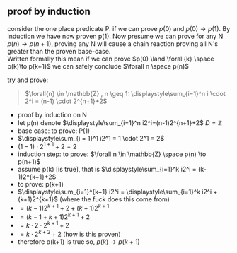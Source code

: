 ## proof by induction
consider the one place predicate P.
if we can prove $p(0)$ and $p(0) \to p(1)$. By induction we have now proven p(1).
Now presume we can prove for any N $p(n) \to p(n+1)$, proving any N will cause a chain reaction proving 
all N's greater than the proven base-case.  
Written formally this mean if we can prove $p(0) \land \forall{k} \space p(k)\to p(k+1)$ we can safely conclude $\forall n \space p(n)$


try and prove:
> $\forall{n} \in \mathbb{Z} , n \geq 1: \displaystyle\sum_{i=1}^n i \cdot 2^i = (n-1) \cdot 2^{n+1}+2$ 

- proof by induction on N
- let p(n) denote $\displaystyle\sum_{i=1}^n i2^i=(n-1)2^{n+1}+2$ $D = \mathbb{Z}$
- base case: to prove: P(1)
- $\displaystyle\sum_{i = 1}^1 i2^1 = 1 \cdot 2^1 = 2$
- $(1-1) \cdot 2^{1 + 1} + 2 = 2$
- induction step: to prove: $\forall n \in \mathbb{Z} \space p(n) \to p(n+1)$
- assume p(k) [is true], that is $\displaystyle\sum_{i=1}^k i2^i = (k-1)2^{k+1}+2$
- to prove: p(k+1)
- $\displaystyle\sum_{i=1}^{k+1} i2^i = \displaystyle\sum_{i=1}^k i2^i + (k+1)2^{k+1}$ (where the fuck does this come from)
- $= (k-1)2^{k+1} + 2 + (k+1)2^{k+1}$
- $= (k-1 + k + 1)2^{k+1} + 2$
- $= k \cdot 2 \cdot 2^{k+1} + 2$
- $= k \cdot 2^{k + 2} + 2$ (how is this proven)
- therefore p(k+1) is true so, $p(k) \to p(k+1)$
